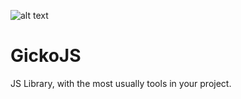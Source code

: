 ![alt text](https://raw.githubusercontent.com/alexsan134/GickoJS/master/img/bnn.png)
# GickoJS
JS Library, with the most usually tools in your project.
